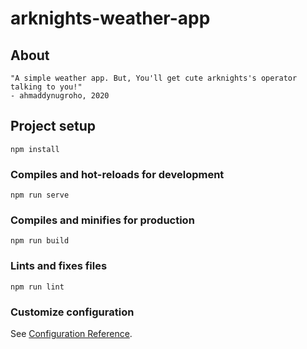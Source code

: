 # arknights-weather-app

## About
```
"A simple weather app. But, You'll get cute arknights's operator talking to you!"
- ahmaddynugroho, 2020
```

## Project setup
```
npm install
```

### Compiles and hot-reloads for development
```
npm run serve
```

### Compiles and minifies for production
```
npm run build
```

### Lints and fixes files
```
npm run lint
```

### Customize configuration
See [Configuration Reference](https://cli.vuejs.org/config/).
